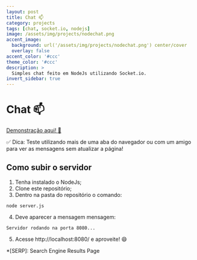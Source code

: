 ```yaml
---
layout: post
title: Chat 📫
category: projects
tags: [chat, socket.io, nodejs]
image: /assets/img/projects/nodechat.png
accent_image: 
  background: url('/assets/img/projects/nodechat.png') center/cover
  overlay: false
accent_color: '#ccc'
theme_color: '#ccc'
description: >
  Simples chat feito em NodeJs utilizando Socket.io.
invert_sidebar: true
---
```


# Chat 📫

[Demonstração aqui! :speech_balloon:](https://luigihenrick-chat.herokuapp.com/)

:white_check_mark: Dica: Teste utilizando mais de uma aba do navegador ou com um amigo para ver as mensagens sem atualizar a página!

## Como subir o servidor

1. Tenha instalado o NodeJs;
2. Clone este repositório;
3. Dentro na pasta do repositório o comando: 

```
node server.js
```

4. Deve aparecer a mensagem mensagem:

```
Servidor rodando na porta 8080...
```

5. Acesse http://localhost:8080/ e aproveite! :smile:


*[SERP]: Search Engine Results Page

